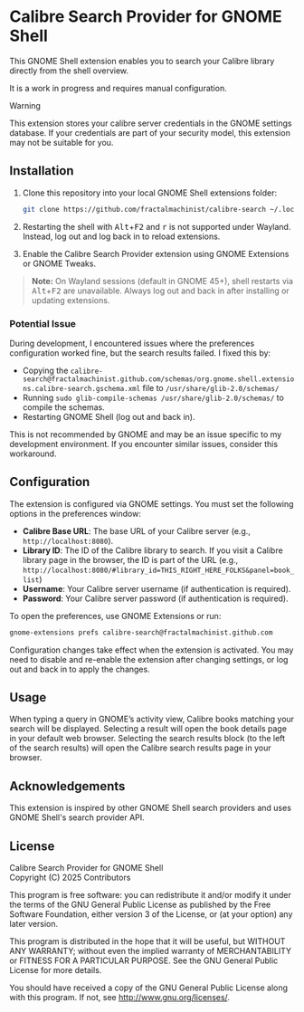 # Calibre Search Provider for GNOME Shell

This GNOME Shell extension enables you to search your Calibre library directly from the shell overview.

It is a work in progress and requires manual configuration.

> [!WARNING]
> This extension stores your calibre server credentials in the GNOME settings database. If your credentials are part of your security model, this extension may not be suitable for you.

## Installation

1. Clone this repository into your local GNOME Shell extensions folder:

    ```bash
    git clone https://github.com/fractalmachinist/calibre-search ~/.local/share/gnome-shell/extensions/calibre-search@fractalmachinist.github.com
    ```

2. Restarting the shell with <kbd>Alt</kbd>+<kbd>F2</kbd> and <kbd>r</kbd> is not supported under Wayland. Instead, log out and log back in to reload extensions.

3. Enable the Calibre Search Provider extension using GNOME Extensions or GNOME Tweaks.

> **Note:** On Wayland sessions (default in GNOME 45+), shell restarts via <kbd>Alt</kbd>+<kbd>F2</kbd> are unavailable. Always log out and back in after installing or updating extensions.

### Potential Issue
During development, I encountered issues where the preferences configuration worked fine, but the search results failed. I fixed this by:
- Copying the `calibre-search@fractalmachinist.github.com/schemas/org.gnome.shell.extensions.calibre-search.gschema.xml` file to `/usr/share/glib-2.0/schemas/`
- Running `sudo glib-compile-schemas /usr/share/glib-2.0/schemas/` to compile the schemas.
- Restarting GNOME Shell (log out and back in).

This is not recommended by GNOME and may be an issue specific to my development environment. If you encounter similar issues, consider this workaround.

## Configuration

The extension is configured via GNOME settings. You must set the following options in the preferences window:

- **Calibre Base URL**: The base URL of your Calibre server (e.g., `http://localhost:8080`).
- **Library ID**: The ID of the Calibre library to search. If you visit a Calibre library page in the browser, the ID is part of the URL (e.g., `http://localhost:8080/#library_id=THIS_RIGHT_HERE_FOLKS&panel=book_list`)
- **Username**: Your Calibre server username (if authentication is required).
- **Password**: Your Calibre server password (if authentication is required).

To open the preferences, use GNOME Extensions or run:

```bash
gnome-extensions prefs calibre-search@fractalmachinist.github.com
```

Configuration changes take effect when the extension is activated. You may need to disable and re-enable the extension after changing settings, or log out and back in to apply the changes.

## Usage

When typing a query in GNOME’s activity view, Calibre books matching your search will be displayed. Selecting a result will open the book details page in your default web browser. Selecting the search results block (to the left of the search results) will open the Calibre search results page in your browser.

## Acknowledgements

This extension is inspired by other GNOME Shell search providers and uses GNOME Shell's search provider API.

## License

Calibre Search Provider for GNOME Shell  
Copyright (C) 2025 Contributors

This program is free software: you can redistribute it and/or modify
it under the terms of the GNU General Public License as published by
the Free Software Foundation, either version 3 of the License, or
(at your option) any later version.

This program is distributed in the hope that it will be useful,
but WITHOUT ANY WARRANTY; without even the implied warranty of
MERCHANTABILITY or FITNESS FOR A PARTICULAR PURPOSE.  See the
GNU General Public License for more details.

You should have received a copy of the GNU General Public License
along with this program.  If not, see <http://www.gnu.org/licenses/>.
